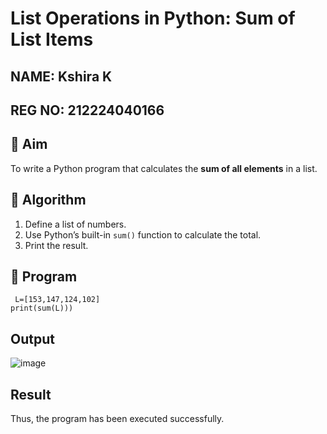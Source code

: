 # List Operations in Python: Sum of List Items
## NAME: Kshira K
## REG NO: 212224040166
## 🎯 Aim
To write a Python program that calculates the **sum of all elements** in a list.

## 🧠 Algorithm
1. Define a list of numbers.
2. Use Python’s built-in `sum()` function to calculate the total.
3. Print the result.

## 🧾 Program

```
 L=[153,147,124,102] 
print(sum(L)))
```
## Output

![image](https://github.com/user-attachments/assets/c8106ac0-3345-435b-aa4f-ae19ad3a5b44)

## Result

Thus, the program has been executed successfully.
